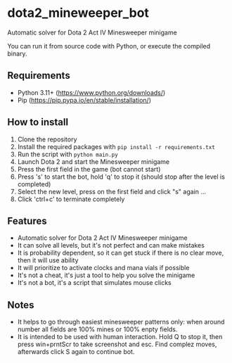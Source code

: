 # dota2_mineweeper_bot
Automatic solver for Dota 2 Act IV Minesweeper minigame

You can run it from source code with Python, or execute the compiled binary.

## Requirements
- Python 3.11+ (https://www.python.org/downloads/)
- Pip (https://pip.pypa.io/en/stable/installation/)

## How to install
1. Clone the repository
2. Install the required packages with `pip install -r requirements.txt`
3. Run the script with `python main.py`
4. Launch Dota 2 and start the Minesweeper minigame
5. Press the first field in the game (bot cannot start)
6. Press 's' to start the bot, hold 'q' to stop it (should stop after the level is completed)
7. Select the new level, press on the first field and click "s" again ...
8. Click 'ctrl+c' to terminate completely

## Features
- Automatic solver for Dota 2 Act IV Minesweeper minigame
- It can solve all levels, but it's not perfect and can make mistakes
- It is probability dependent, so it can get stuck if there is no clear move, then it will use ability
- It will prioritize to activate clocks and mana vials if possible
- It's not a cheat, it's just a tool to help you solve the minigame
- It's not a bot, it's a script that simulates mouse clicks

## Notes
- It helps to go through easiest minesweeper patterns only: when around number all fields are 100% mines or 100% enpty fields.
- It is intended to be used with human interaction. Hold Q to stop it, then press win+prntScr to take screenshot and esc. Find complez moves, afterwards click S again to continue bot. 
